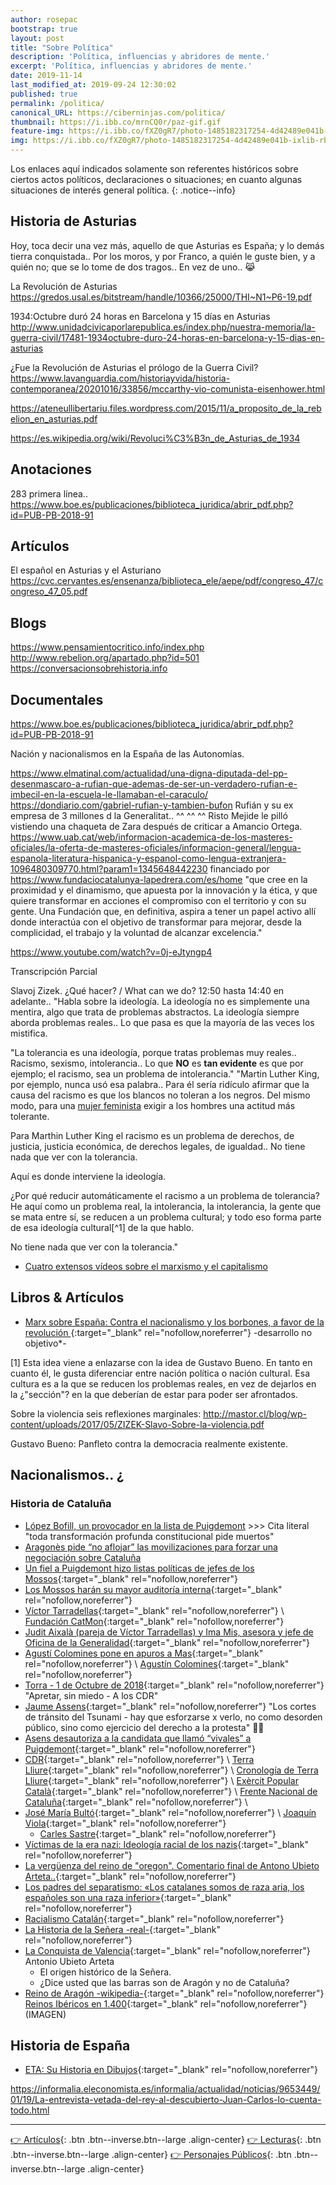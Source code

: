 ```yaml
---
author: rosepac
bootstrap: true
layout: post
title: "Sobre Política"
description: 'Política, influencias y abridores de mente.'
excerpt: 'Política, influencias y abridores de mente.'
date: 2019-11-14
last_modified_at: 2019-09-24 12:30:02
published: true
permalink: /politica/
canonical_URL: https://ciberninjas.com/politica/
thumbnail: https://i.ibb.co/mrnCQ0r/paz-gif.gif
feature-img: https://i.ibb.co/fXZ0gR7/photo-1485182317254-4d42489e041b-ixlib-rb-1-2.jpg
img: https://i.ibb.co/fXZ0gR7/photo-1485182317254-4d42489e041b-ixlib-rb-1-2.jpg
---
```


Los enlaces aquí indicados solamente son referentes históricos sobre ciertos actos políticos, declaraciones o situaciones; en cuanto algunas situaciones de interés general política.
{: .notice--info}

## Historia de Asturias

Hoy, toca decir una vez más, aquello de que Asturias es España; y lo demás tierra conquistada.. Por los moros, y por Franco, a quién le guste bien, y a quién no; que se lo tome de dos tragos.. En vez de uno.. 😹

La Revolución de Asturias
https://gredos.usal.es/bitstream/handle/10366/25000/THI~N1~P6-19.pdf

1934:Octubre duró 24 horas en Barcelona y 15 días en Asturias
http://www.unidadcivicaporlarepublica.es/index.php/nuestra-memoria/la-guerra-civil/17481-1934octubre-duro-24-horas-en-barcelona-y-15-dias-en-asturias

¿Fue la Revolución de Asturias el prólogo de la Guerra Civil?
https://www.lavanguardia.com/historiayvida/historia-contemporanea/20201016/33856/mccarthy-vio-comunista-eisenhower.html

https://ateneullibertariu.files.wordpress.com/2015/11/a_proposito_de_la_rebelion_en_asturias.pdf

https://es.wikipedia.org/wiki/Revoluci%C3%B3n_de_Asturias_de_1934

## Anotaciones

283 primera línea..
https://www.boe.es/publicaciones/biblioteca_juridica/abrir_pdf.php?id=PUB-PB-2018-91

## Artículos

El español en Asturias y el Asturiano
https://cvc.cervantes.es/ensenanza/biblioteca_ele/aepe/pdf/congreso_47/congreso_47_05.pdf

## Blogs

https://www.pensamientocritico.info/index.php
http://www.rebelion.org/apartado.php?id=501
https://conversacionsobrehistoria.info

## Documentales

https://www.boe.es/publicaciones/biblioteca_juridica/abrir_pdf.php?id=PUB-PB-2018-91

Nación y nacionalismos en la España de las Autonomías.

https://www.elmatinal.com/actualidad/una-digna-diputada-del-pp-desenmascaro-a-rufian-que-ademas-de-ser-un-verdadero-rufian-e-imbecil-en-la-escuela-le-llamaban-el-caraculo/
https://dondiario.com/gabriel-rufian-y-tambien-bufon
Rufián y su ex empresa de 3 millones d la Generalitat.. ^^ ^^ ^^
Risto Mejide le pilló vistiendo una chaqueta de Zara después de criticar a Amancio Ortega. 
https://www.uab.cat/web/informacion-academica-de-los-masteres-oficiales/la-oferta-de-masteres-oficiales/informacion-general/lengua-espanola-literatura-hispanica-y-espanol-como-lengua-extranjera-1096480309770.html?param1=1345648442230
financiado por https://www.fundaciocatalunya-lapedrera.com/es/home "que cree en la proximidad y el dinamismo, que apuesta por la innovación y la ética, y que quiere transformar en acciones el compromiso con el territorio y con su gente. Una Fundación que, en definitiva, aspira a tener un papel activo allí donde interactúa con el objetivo de transformar para mejorar, desde la complicidad, el trabajo y la voluntad de alcanzar excelencia."

https://www.youtube.com/watch?v=0j-eJtyngp4

Transcripción Parcial

Slavoj Zizek. ¿Qué hacer? / What can we do? 12:50 hasta 14:40 en adelante..
"Habla sobre la ideología. La ideología no es simplemente una mentira, algo que trata de problemas abstractos. La ideología siempre aborda problemas reales.. Lo que pasa es que la mayoría de las veces los mistifica.

"La tolerancia es una ideología, porque tratas problemas muy reales.. Racismo, sexismo, intolerancia.. Lo que **NO** es **tan evidente** es que por ejemplo; el racismo, sea un problema de intolerancia."
"Martin Luther King, por ejemplo, nunca usó esa palabra.. Para él sería ridículo afirmar que la causa del racismo es que los blancos no toleran a los negros. Del mismo modo, para una [mujer feminista](#mujer-feminista) exigir a los hombres una actitud más tolerante.

Para Marthin Luther King el racismo es un problema de derechos, de justicia, justicia económica, de derechos legales, de igualdad.. No tiene nada que ver con la tolerancia.

Aquí es donde interviene la ideología.

¿Por qué reducir automáticamente el racismo a un problema de tolerancia? He aquí como un problema real, la intolerancia, la intolerancia, la gente que se mata entre sí, se reducen a un problema cultural; y todo eso forma parte de esa ideología cultural[^1] de la que hablo.

No tiene nada que ver con la tolerancia."

* [Cuatro extensos vídeos sobre el marxismo y el capitalismo](https://www.youtube.com/watch?v=TaUyEo8LEbk)

## Libros & Artículos

* [Marx sobre España: Contra el nacionalismo y los borbones, a favor de la revolución
](https://www.elconfidencial.com/cultura/2018-01-02/marx-espana-nacionalismo-revolucion_1498999/){:target="_blank" rel="nofollow,noreferrer"} -desarrollo no objetivo*-

[1] Esta idea viene a enlazarse con la idea de Gustavo Bueno. En tanto en cuanto él, le gusta diferenciar entre nación política o nación cultural. Esa cultura es a la que se reducen los problemas reales, en vez de dejarlos en la ¿"sección"? en la que deberían de estar para poder ser afrontados.

Sobre la violencia seis reflexiones marginales: http://mastor.cl/blog/wp-content/uploads/2017/05/ZIZEK-Slavo-Sobre-la-violencia.pdf

Gustavo Bueno: Panfleto contra la democracia realmente existente.

## Nacionalismos.. ¿

### Historia de Cataluña

* [López Bofill, un provocador en la lista de Puigdemont](https://gaceta.es/espana/lopez-bofill-un-provocador-en-la-lista-de-puigdemont-20171117-0150/) >>> Cita literal "toda transformación profunda constitucional pide muertos"
* [Aragonès pide “no aflojar” las movilizaciones para forzar una negociación sobre Cataluña](https://elpais.com/ccaa/2019/11/13/catalunya/1573637158_022277.html)
* [Un fiel a Puigdemont hizo listas políticas de jefes de los Mossos](https://www.elperiodico.com/es/politica/20191114/puigdemont-mossos-terradellas-lista-patriotismo-7735095){:target="_blank" rel="nofollow,noreferrer"}
* [Los Mossos harán su mayor auditoría interna](http://www.rtve.es/noticias/20191029/mossos-haran-su-mayor-auditoria-interna-su-labor-disturbios-movilizaciones-sentencia-del-proces/1986486.shtml){:target="_blank" rel="nofollow,noreferrer"}
* [Víctor Tarradellas](https://www.elperiodico.com/es/politica/20191113/perfil-victor-terradellas-puigdemont-7733755){:target="_blank" rel="nofollow,noreferrer"} \ [Fundación CatMon](https://www.lavanguardia.com/politica/20180524/443796098348/catmon-udef-victor-terradellas.html){:target="_blank" rel="nofollow,noreferrer"}
* [Judit Aixalà (pareja de Víctor Tarradellas) y Ima Mis, asesora y jefe de Oficina de la Generalidad](https://tarragonadigital.com/reus/judit-aixala-ima-mis-carrec-generalitat-2){:target="_blank" rel="nofollow,noreferrer"}
* [Agustí Colomines pone en apuros a Mas](https://www.elplural.com/politica/agusti-colomines-pone-en-apuros-a-mas-si-se-demuestra-que-hubo-financiacion-ilegal-me-voy_50657102){:target="_blank" rel="nofollow,noreferrer"} \ [Agustín Colomines](https://es.wikipedia.org/wiki/Agust%C3%AD_Colomines){:target="_blank" rel="nofollow,noreferrer"}
* [Torra - 1 de Octubre de 2018](https://www.youtube.com/watch?v=oaXF98wzp90){:target="_blank" rel="nofollow,noreferrer"} "Apretar, sin miedo - A los CDR"
* [Jaume Assens](https://twitter.com/Jaumeasens/status/1193925686651691009){:target="_blank" rel="nofollow,noreferrer"} "Los cortes de tránsito del Tsunami  - hay que esforzarse x verlo, no como desorden público, sino como ejercicio del derecho a la protesta" 🤦‍♂️
* [Asens desautoriza a la candidata que llamó “vivales” a Puigdemont](https://www.lavanguardia.com/politica/20191108/471448246268/jaume-asens-comuns-vivales-puigdemont-laura-lopez.html){:target="_blank" rel="nofollow,noreferrer"}
* [CDR](https://es.wikipedia.org/wiki/Comit%C3%A9s_de_Defensa_de_la_Rep%C3%BAblica){:target="_blank" rel="nofollow,noreferrer"} \ [Terra Lliure](https://es.wikipedia.org/wiki/Terra_Lliure){:target="_blank" rel="nofollow,noreferrer"} \ [Cronología de Terra Lliure](https://es.wikipedia.org/wiki/Terra_Lliure){:target="_blank" rel="nofollow,noreferrer"} \ [Exèrcit Popular Català](https://es.wikipedia.org/wiki/Ex%C3%A8rcit_Popular_Catal%C3%A0){:target="_blank" rel="nofollow,noreferrer"} \ [Frente Nacional de Cataluña](https://es.wikipedia.org/wiki/Frente_Nacional_de_Catalu%C3%B1a){:target="_blank" rel="nofollow,noreferrer"} \ 
* [José María Bultó](https://es.wikipedia.org/wiki/Jos%C3%A9_Mar%C3%ADa_Bult%C3%B3){:target="_blank" rel="nofollow,noreferrer"} \ [Joaquín Viola](https://es.wikipedia.org/wiki/Joaqu%C3%ADn_Viola){:target="_blank" rel="nofollow,noreferrer"}
  * [Carles Sastre](https://es.wikipedia.org/wiki/Carles_Sastre){:target="_blank" rel="nofollow,noreferrer"}
* [Víctimas de la era nazi: Ideología racial de los nazis](https://encyclopedia.ushmm.org/content/es/article/victims-of-the-nazi-era-nazi-racial-ideology){:target="_blank" rel="nofollow,noreferrer"}
* [La vergüenza del reino de "oregon". Comentario final de Antono Ubieto Arteta..](http://ramonmur.blogspot.com/2010/02/la-verguenza-del-reino-de-oregon.html){:target="_blank" rel="nofollow,noreferrer"}
* [Los padres del separatismo: «Los catalanes somos de raza aria, los españoles son una raza inferior»](https://okdiario.com/espana/padres-del-separatismo-catalanes-somos-raza-aria-espanoles-son-raza-inferior-2123046){:target="_blank" rel="nofollow,noreferrer"}
* [Racialismo Catalán](https://es.wikipedia.org/wiki/Racialismo_catal%C3%A1n){:target="_blank" rel="nofollow,noreferrer"}
* [La Historia de la Señera -real-](http://www.aulamilitar.com/LA_HISTORIA_DE_LA_SENYERA_VALENCIANA_EN_LOS_DOCUMENTOS_HISTORICOS.pdf){:target="_blank" rel="nofollow,noreferrer"}
* [La Conquista de Valencia](http://salvadorcaurin.blogspot.es/i2009-11/){:target="_blank" rel="nofollow,noreferrer"} Antonio Ubieto Arteta
  * El origen histórico de la Señera.
  * ¿Dice usted que las barras son de Aragón y no de Cataluña?
* [Reino de Aragón -wikipedia-](https://es.wikipedia.org/wiki/Reino_de_Arag%C3%B3n){:target="_blank" rel="nofollow,noreferrer"} [Reinos Ibéricos en 1.400](https://es.wikipedia.org/wiki/Reino_de_Arag%C3%B3n#/media/Archivo:Iberian_Kingdoms_in_1400.svg){:target="_blank" rel="nofollow,noreferrer"} (IMAGEN)

## Historia de España

* [ETA: Su Historia en Dibujos](https://twitter.com/JuliaLunaAzul1/status/1215999577066786816?fbclid=IwAR0KeIqPgKJsnnvPsMH3OE7jDsqm8wrb0vVGyKozJmTVle31VM0otTXeGgU){:target="_blank" rel="nofollow,noreferrer"}

https://informalia.eleconomista.es/informalia/actualidad/noticias/9653449/01/19/La-entrevista-vetada-del-rey-al-descubierto-Juan-Carlos-lo-cuenta-todo.html
_____

[👉 Artículos](/articulos/){: .btn .btn--inverse.btn--large .align-center}
[👉 Lecturas](/lecturas/){: .btn .btn--inverse.btn--large .align-center}
[👉 Personajes Públicos](/referentes-historicos/){: .btn .btn--inverse.btn--large .align-center}
